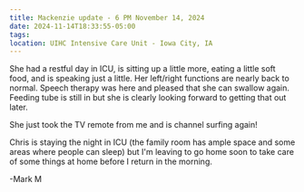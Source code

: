 ```yaml
---
title: Mackenzie update - 6 PM November 14, 2024
date: 2024-11-14T18:33:55-05:00
tags:
location: UIHC Intensive Care Unit - Iowa City, IA
---
```


She had a restful day in ICU, is sitting up a little more, eating a little soft food, and is speaking just a little.  Her left/right functions are nearly back to normal. Speech therapy was here and pleased that she can swallow again.  Feeding tube is still in but she is clearly looking forward to getting that out later.

She just took the TV remote from me and is channel surfing again!

Chris is staying the night in ICU (the family room has ample space and some areas where people can sleep) but I'm leaving to go home soon to take care of some things at home before I return in the morning.

-Mark M